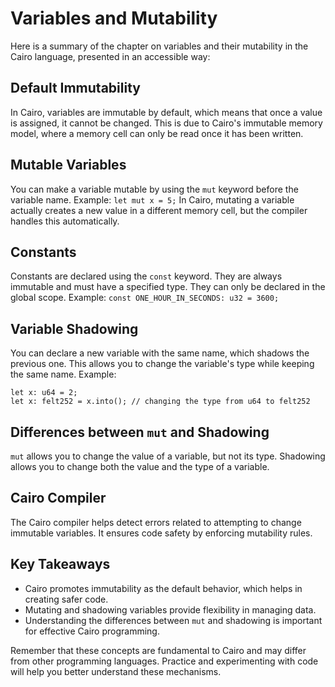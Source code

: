 # Variables and Mutability

Here is a summary of the chapter on variables and their mutability in the Cairo language, presented in an accessible way:

## Default Immutability

In Cairo, variables are immutable by default, which means that once a value is assigned, it cannot be changed. This is due to Cairo's immutable memory model, where a memory cell can only be read once it has been written.

## Mutable Variables

You can make a variable mutable by using the `mut` keyword before the variable name. Example: `let mut x = 5;` In Cairo, mutating a variable actually creates a new value in a different memory cell, but the compiler handles this automatically.

## Constants

Constants are declared using the `const` keyword. They are always immutable and must have a specified type. They can only be declared in the global scope. Example: `const ONE_HOUR_IN_SECONDS: u32 = 3600;`

## Variable Shadowing

You can declare a new variable with the same name, which shadows the previous one. This allows you to change the variable's type while keeping the same name. Example:

```
let x: u64 = 2;
let x: felt252 = x.into(); // changing the type from u64 to felt252
```

## Differences between `mut` and Shadowing

`mut` allows you to change the value of a variable, but not its type. Shadowing allows you to change both the value and the type of a variable.

## Cairo Compiler

The Cairo compiler helps detect errors related to attempting to change immutable variables. It ensures code safety by enforcing mutability rules.

## Key Takeaways

- Cairo promotes immutability as the default behavior, which helps in creating safer code.
- Mutating and shadowing variables provide flexibility in managing data.
- Understanding the differences between `mut` and shadowing is important for effective Cairo programming.

Remember that these concepts are fundamental to Cairo and may differ from other programming languages. Practice and experimenting with code will help you better understand these mechanisms.
